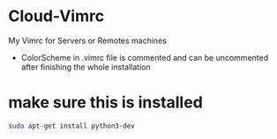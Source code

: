 # Cloud-Vimrc
My Vimrc for Servers or Remotes machines

* ColorScheme in .vimrc file is commented and can be uncommented after finishing the whole installation

# make sure this is installed
```bash
sudo apt-get install python3-dev
```
